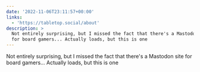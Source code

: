 ```yaml
---
date: '2022-11-06T23:11:57+00:00'
links:
  - 'https://tabletop.social/about'
description: >
  Not entirely surprising, but I missed the fact that there's a Mastodon site
  for board gamers... Actually loads, but this is one
---
```

Not entirely surprising, but I missed the fact that there's a Mastodon site for board gamers... Actually loads, but this is one
